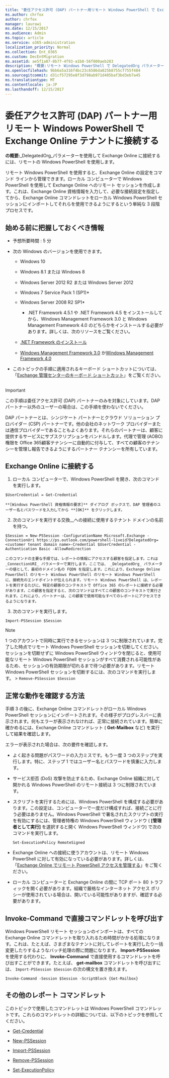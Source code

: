```yaml
---
title: "委任アクセス許可 (DAP) パートナー用リモート Windows PowerShell で Exchange Online テナントに接続する"
ms.author: chrfox
author: chrfox
manager: laurawi
ms.date: 12/15/2017
ms.audience: Admin
ms.topic: article
ms.service: o365-administration
localization_priority: Normal
ms.collection: Ent_O365
ms.custom: DecEntMigration
ms.assetid: ae5f1a87-8b77-4f93-a1b8-56f800aeb283
description: "概要:リモート Windows PowerShell で DelegatedOrg パラメーターを使用して、Exchange Online に接続します。"
ms.openlocfilehash: 9bb6a5a316f4bc23c6586da825b8755cf755f484
ms.sourcegitcommit: d31cf57295e8f3d798ab971d405baf3bd3eb7a45
ms.translationtype: MT
ms.contentlocale: ja-JP
ms.lasthandoff: 12/15/2017
---
```

# <a name="connect-to-exchange-online-tenants-with-remote-windows-powershell-for-delegated-access-permissions-dap-partners"></a>委任アクセス許可 (DAP) パートナー用リモート Windows PowerShell で Exchange Online テナントに接続する

 **の概要:**_DelegatedOrg_パラメーターを使用して Exchange Online に接続するには、リモートの Windows PowerShell を使用します。
  
リモート Windows PowerShell を使用すると、Exchange Online の設定をコマンド ラインから管理できます。ローカル コンピューターで Windows PowerShell を使用して Exchange Online へのリモート セッションを作成します。これは、Exchange Online 資格情報を入力して、必要な接続設定を指定してから、Exchange Online コマンドレットをローカル Windows PowerShell セッションにインポートしてそれらを使用できるようにするという単純な 3 段階プロセスです。
  
## <a name="what-do-you-need-to-know-before-you-begin"></a>始める前に把握しておくべき情報

- 予想所要時間 : 5 分
    
- 次の Windows のバージョンを使用できます。
    
  - Windows 10
    
  - Windows 8.1 または Windows 8
    
  - Windows Server 2012 R2 または Windows Server 2012
    
  - Windows 7 Service Pack 1 (SP1)*
    
  - Windows Server 2008 R2 SP1*
    
    * .NET Framework 4.5.1 や .NET Framework 4.5 をインストールしてから、Windows Management Framework 3.0 と Windows Management Framework 4.0 のどちらかをインストールする必要があります。詳しくは、次のリソースをご覧ください。
    
  - [.NET Framework のインストール](https://go.microsoft.com/fwlink/p/?LinkId=257868)
    
  - [Windows Management Framework 3.0](https://go.microsoft.com/fwlink/p/?LinkId=272757) か[Windows Management Framework 4.0](https://go.microsoft.com/fwlink/p/?LinkId=391344)
    
- このトピックの手順に適用されるキーボード ショートカットについては、「[Exchange 管理センターのキーボード ショートカット](https://go.microsoft.com/fwlink/p/?LinkId=534017)」をご覧ください。
    
## 

> [!IMPORTANT]
> この手順は委任アクセス許可 (DAP) パートナーのみを対象にしています。DAP パートナー以外のユーザーの場合は、この手順を使わないでください。 
  
DAP パートナーとは、シンジケート パートナーとクラウド ソリューション プロバイダー (CSP) パートナーです。他の会社のネットワーク プロバイダーまたは通信プロバイダーであることもよくあります。それらのパートナーは、顧客に提供するサービスにサブスクリプションをバンドルします。代理で管理 (AOBO) 権限を Office 365顧客テナンシーに自動的に付与して、すべての顧客のテナンシーを管理し報告できるようにするパートナー テナンシーを所有しています。
  
## <a name="connect-to-exchange-online"></a>Exchange Online に接続する

1. ローカル コンピューターで、Windows PowerShell を開き、次のコマンドを実行します。
    
  ```
  $UserCredential = Get-Credential
  ```

    **[Windows PowerShell 資格情報の要求]** ダイアログ ボックスで、DAP 管理者のユーザー名とパスワードを入力してから **[OK]** をクリックします。
    
2. 次のコマンドを実行する交換_<customer tenant domain name>_への接続に使用するテナント ドメインの名前を持つ。
    
  ```
  $Session = New-PSSession -ConfigurationName Microsoft.Exchange -ConnectionUri https://ps.outlook.com/powershell-liveid?DelegatedOrg=<customer tenant domain name>-Credential $UserCredential -Authentication Basic -AllowRedirection
  ```

    このコマンドの主要な手順では、レポートの情報にアクセスする顧客を指定します。これは  _ConnectionURI_ パラメーターで実行します。ここでは、 _DelegatedOrg_ パラメーターの値として、最初のドメイン名の FQDN を指定します。これにより、Exchange Online PowerShell のリモート Windows PowerShell のリモート Windows PowerShell に、接続先のエンドポイントが伝えられます。リモート Windows PowerShell は、レポートを実行するたびに、特定の顧客のコンテキストで Office 365 のレポートに接続する必要があります。この顧客を指定すると、次のコマンドはすべてこの顧客のコンテキストで実行されます。これにより、パートナーは、この顧客で使用可能なすべてのレポートにアクセスできるようになります。
    
3. 次のコマンドを実行します。
    
  ```
  Import-PSSession $Session
  ```

> [!NOTE]
> 1 つのアカウントで同時に実行できるセッションは 3 つに制限されています。完了した時点でリモート Windows PowerShell セッションを切断してください。セッションを切断せずに Windows PowerShell ウィンドウを閉じると、使用可能なリモート Windows PowerShell セッションがすべて消費される可能性があるため、セッションの有効期限が切れるまで待つ必要があります。リモート Windows PowerShell セッションを切断するには、次のコマンドを実行します。 >  `Remove-PSSession $Session`
  
## <a name="how-do-you-know-this-worked"></a>正常な動作を確認する方法

手順 3 の後に、Exchange Online コマンドレットがローカル Windows PowerShell セッションにインポートされます。その様子がプログレスバーに表示されます。何もエラーが表示されなければ、正常に接続されています。簡単に確かめるには、Exchange Online コマンドレット ( **Get-Mailbox** など) を実行して結果を確認します。
  
エラーが表示された場合は、次の要件を確認します。
  
- よく起きる問題がパスワードの入力ミスです。もう一度 3 つのステップを実行します。特に、ステップ 1 ではユーザー名とパスワードを慎重に入力します。
    
- サービス拒否 (DoS) 攻撃を防止するため、Exchange Online 組織に対して開かれる Windows PowerShell のリモート接続は 3 つに制限されています。
    
- スクリプトを実行するためには、Windows PowerShell を構成する必要があります。この設定は、コンピューターで一度だけ構成すれば、接続ごとに行う必要はありません。Windows PowerShell で署名されたスクリプトの実行を有効にするには、管理者特権の Windows PowerShell ウィンドウ ( **[管理者として実行]** を選択すると開く Windows PowerShell ウィンドウ) で次のコマンドを実行します。
    
  ```
  Set-ExecutionPolicy RemoteSigned
  ```

- Exchange Online への接続に使うアカウントは、リモート Windows PowerShell に対して有効になっている必要があります。詳しくは、「[Exchange Online でリモート PowerShell アクセスを管理する](https://go.microsoft.com/fwlink/p/?LinkId=534018)」をご覧ください。
    
- ローカル コンピューターと Exchange Online の間に TCP ポート 80 トラフィックを開く必要があります。組織で厳格なインターネット アクセス ポリシーが使用されている場合は、開いている可能性がありますが、確認する必要があります。
    
## <a name="call-the-cmdlet-directly-with-invoke-command"></a>Invoke-Command で直接コマンドレットを呼び出す

Windows PowerShell リモート セッションのインポートは、すべての Exchange Online コマンドレットを取り入れるため時間がかかる処理になります。これは、たとえば、さまざまなテナントに対してレポートを実行したり一括変更したりするようなバッチ処理の際に問題になります。 **Import-PSSession** を使用する代わりに、 **Invoke-Command** で直接使用するコマンドレットを呼び出すことができます。たとえば、 **get-mailbox** コマンドレットを呼び出すには、 `Import-PSSession $Session` の次の構文を置き換えます。
  
```
Invoke-Command -Session $Session -ScriptBlock {Get-Mailbox}
```

## <a name="more-reporting-cmdlets"></a>その他のレポート コマンドレット

このトピックで使用したコマンドレットは Windows PowerShell コマンドレットです。これらのコマンドレットの詳細については、以下のトピックを参照してください。
  
- [Get-Credential](https://go.microsoft.com/fwlink/p/?LinkId=389618)
    
- [New-PSSession](https://go.microsoft.com/fwlink/p/?LinkId=389621)
    
- [Import-PSSession](https://go.microsoft.com/fwlink/p/?LinkId=389619)
    
- [Remove-PSSession](https://go.microsoft.com/fwlink/p/?LinkId=389620)
    
- [Set-ExecutionPolicy](https://go.microsoft.com/fwlink/p/?LinkId=389623)
    

